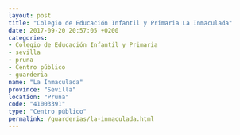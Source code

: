 ```yaml
---
layout: post
title: "Colegio de Educación Infantil y Primaria La Inmaculada"
date: 2017-09-20 20:57:05 +0200
categories:
- Colegio de Educación Infantil y Primaria
- sevilla
- pruna
- Centro público
- guarderia
name: "La Inmaculada"
province: "Sevilla"
location: "Pruna"
code: "41003391"
type: "Centro público"
permalink: /guarderias/la-inmaculada.html
---
```

